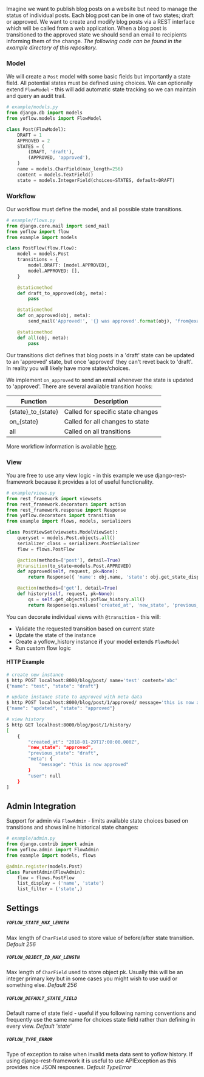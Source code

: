 Imagine we want to publish blog posts on a website but need to manage the status of individual posts. Each blog post can be in one of two states; draft or approved. We want to create and modify blog posts via a REST interface which will be called from a web application. When a blog post is transitioned to the approved state we should send an email to recipients informing them of the change. *The following code can be found in the example directory of this repository.*

### Model

We will create a `Post` model with some basic fields but importantly a state field. All potential states must be defined using choices. We can optionally extend `FlowModel` - this will add automatic state tracking so we can maintain and query an audit trail.

```python
# example/models.py
from django.db import models
from yoflow.models import FlowModel

class Post(FlowModel):
    DRAFT = 1
    APPROVED = 2
    STATES = (
        (DRAFT, 'draft'),
        (APPROVED, 'approved'),
    )
    name = models.CharField(max_length=256)
    content = models.TextField()
    state = models.IntegerField(choices=STATES, default=DRAFT)
```

### Workflow

Our workflow must define the model, and all possible state transitions.

```python
# example/flows.py
from django.core.mail import send_mail
from yoflow import flow
from example import models

class PostFlow(flow.Flow):
    model = models.Post
    transitions = {
        model.DRAFT: [model.APPROVED],
        model.APPROVED: [],
    }

    @staticmethod
    def draft_to_approved(obj, meta):
        pass

    @staticmethod
    def on_approved(obj, meta):
        send_mail('Approved!', '{} was approved'.format(obj), 'from@example.com', ['to@example.com'])

    @staticmethod
    def all(obj, meta):
        pass

```

Our transitions dict defines that blog posts in a 'draft' state can be updated to an 'approved' state, but once 'approved' they can't revet back to 'draft'. In reality you will likely have more states/choices.

We implement `on_approved` to send an email whenever the state is updated to 'approved'. There are several available transition hooks:

| Function             | Description                       |
|----------------------|-----------------------------------|
| {state}\_to\_{state} | Called for specific state changes |
| on_{state}           | Called for all changes to state   |
| all                  | Called on all transitions         |

More workflow information is available [here](flow).

### View

You are free to use any view logic - in this example we use django-rest-framework because it provides a lot of useful functionality.

```python
# example/views.py
from rest_framework import viewsets
from rest_framework.decorators import action
from rest_framework.response import Response
from yoflow.decorators import transition
from example import flows, models, serializers

class PostViewSet(viewsets.ModelViewSet):
    queryset = models.Post.objects.all()
    serializer_class = serializers.PostSerializer
    flow = flows.PostFlow

    @action(methods=['post'], detail=True)
    @transition(to_state=models.Post.APPROVED)
    def approved(self, request, pk=None):
        return Response({ 'name': obj.name, 'state': obj.get_state_display() })

    @action(methods=['get'], detail=True)
    def history(self, request, pk=None):
        qs = self.get_object().yoflow_history.all()
        return Response(qs.values('created_at', 'new_state', 'previous_state', 'meta', 'user'))
```

You can decorate individual views with `@transition` - this will:

* Validate the requested transition based on current state
* Update the state of the instance
* Create a yoflow_history instance **if** your model extends `FlowModel`
* Run custom flow logic

#### HTTP Example

```sh
# create new instance
$ http POST localhost:8000/blog/post/ name='test' content='abc'
{"name": "test", "state": "draft"}

# update instance state to approved with meta data
$ http POST localhost:8000/blog/post/1/approved/ message='this is now approved'
{"name": "updated", "state": "approved"}

# view history
$ http GET localhost:8000/blog/post/1/history/
[
    {
        "created_at": "2018-01-29T17:00:00.000Z",
        "new_state": "approved",
        "previous_state": "draft",
        "meta": {
            "message": "this is now approved"
        }
        "user": null
    }
]
```

## Admin Integration

Support for admin via `FlowAdmin` - limits available state choices based on transitions and shows inline historical state changes:

```python
# example/admin.py
from django.contrib import admin
from yoflow.admin import FlowAdmin
from example import models, flows

@admin.register(models.Post)
class ParentAdmin(FlowAdmin):
    flow = flows.PostFlow
    list_display = ('name', 'state')
    list_filter = ('state',)
```

## Settings

##### `YOFLOW_STATE_MAX_LENGTH`

Max length of `CharField` used to store value of before/after state transition. *Default 256*

##### `YOFLOW_OBJECT_ID_MAX_LENGTH`

Max length of `CharField` used to store object pk. Usually this will be an integer primary key but in some cases you might wish to use uuid or something else. *Default 256*

##### `YOFLOW_DEFAULT_STATE_FIELD`

Default name of state field - useful if you following naming conventions and frequently use the same name for choices state field rather than defining in every view. *Default 'state'*

##### `YOFLOW_TYPE_ERROR`

Type of exception to raise when invalid meta data sent to yoflow history. If using django-rest-framework it is useful to use APIException as this provides nice JSON resposnes. *Default TypeError*

